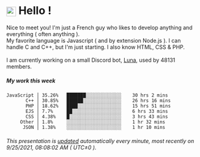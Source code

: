 # <img src="https://64.media.tumblr.com/a77fe63f35eafbe14be38765babf1cb2/ec4eb63d77592970-8f/s1280x1920/cb3343c17d8b4e6010ca747520d078d3dba9ac25.gif" style="vertical-align:middle" width="25px"> Hello !
Nice to meet you! I'm just a French guy who likes to develop anything and everything ( often anything ). <br/>My favorite language is Javascript ( and by extension Node.js ). I can handle C and C++, but I'm just starting. I also know HTML, CSS & PHP.<br/><br/>
I am currently working on a small Discord bot, [Luna](https://github.com/Asgarrrr/Luna), used by 48131 members.<br/>
##### My work this week<br/>
```
JavaScript │ 35.26%   ███████░░░░░░░░░░░░░    30 hrs 2 mins
       C++ │ 30.85%   ██████░░░░░░░░░░░░░░    26 hrs 16 mins
       PHP │ 18.62%   ████░░░░░░░░░░░░░░░░    15 hrs 51 mins
       EJS │ 7.7%     ██░░░░░░░░░░░░░░░░░░    6 hrs 33 mins
       CSS │ 4.38%    █░░░░░░░░░░░░░░░░░░░    3 hrs 43 mins
     Other │ 1.8%     ░░░░░░░░░░░░░░░░░░░░    1 hr 32 mins
      JSON │ 1.38%    ░░░░░░░░░░░░░░░░░░░░    1 hr 10 mins
```
###### This presentation is [updated](https://github.com/Asgarrrr) automatically every minute, most recently on 9/25/2021, 08:08:02 AM ( UTC±0 ).